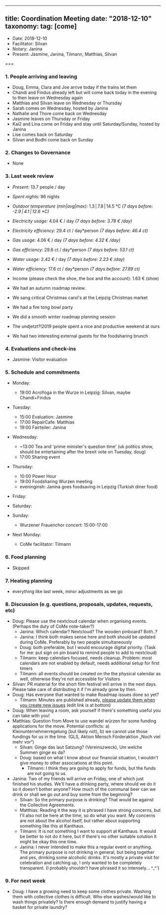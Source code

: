 
---
title: Coordination Meeting
date: "2018-12-10"
taxonomy:
    tag: [come]
---

<!--
Hello facilitator/notary! Thank you for your services. Here is some advice for facilitating coordination meetings:
  - Prepare the meeting a bit beforehand (find out about evaluations, gas, electricity and water usages, waste collections, income, scheduled events). You can ask others to assist you.
  - Notify people 10 minutes before the meeting starts. (Watching the clock is not super fun, people will be grateful if you do it for them.)
  - Start at 10:00 sharp, or earlier if everyone is there. (Waiting is time-wasting, be a time-saver!)
  - If you don't want to take notes yourself ask someone else to take care of that. (This pad can easily be used to read from and write in simultaneously.)
  - Go through the ordered points in order, even if nothing has changed. (They are arranged to try and get the most relevant information to most people.)
  - Feel welcome to moderate conversation if off-topic or too detailed. (Are listeners interested? Are speakers satisfied? Can you identify a sub-group?)
  - Try to finish the meeting before 11:00. (There is always more to talk about and it's important for people to know that CoMes don't take forever.)
  - Leave the room once the meeting has ended. (This sends a clear signal to everyone else that they can also leave and get on with their day.)
  - Take care that the meeting minutes will be put to kanthaus.online. (If you don't know how to do it, ask someone to help you with it. But do it today!)
  - As soon as the minutes are online, empty the pad from all irrelevant things and get it ready for the next facilitator. (Only keep regular events such as CoMe, power hour, regular food pickups and such. Move the counter figures from 'last 7 days' to '7 days before that' and adjust the date to next week.)
  - Please indent list points with a double-space, not a tab-space: the pad has a bug when rendering markdown, adding extra lines. The resulting web-page looks spacey... not in a good way.
  - Have fun! -->

- Date: 2018-12-10
- Facilitator: Silvan
- Notary: Janina
- Present: Jasmine, Janina, Tilmann, Matthias, Silvan

===

### 1. People arriving and leaving
- Doug,  Emma,  Clara and Joe arrive today if the trains let them
- Chandi and Findus already left but will come back today in the evening to then leave on Wednesday again
- Matthias and Silvan leave on Wednesday or Thursday
- Sarah comes on Wednesday, hosted by Janina
- Nathalie and Thore come back on Wednesday
- Jasmine leaves on Thursday or Friday
- Kai2 and Lina come on Friday and stay until Saturday/Sunday, hosted by Janina
- Lise comes back on Saturday
- Silvan and Bodhi come back on Sunday

### 2. Changes to Governance
- None

### 3. Last week review
<!-- See residency record output in #kanthaus-residence -->
<!-- Read counters in heating room and append to water.csv and gas.csv in https://gitlab.com/kanthaus/kanthaus-public/tree/master/resourcesUsed, otherwise the script will complain -->

- *Present:* 13.7 people / day
- *Spent nights:* 96 nights
- *Outdoor temperature (min|avg|max):* 1.3 | 7.8 | 14.5 °C _(7 days before: -2.9 | 4.1 | 12.6 *C)_
- *Electricity usage:* 4.04 € / day _(7 days before: 3.78 € /day)_
- *Electricity efficiency:* 29.4 ct / day*person _(7 days before: 46.4 ct)_
- *Gas usage:* 4.06 € / day _(7 days before: 4.32 € /day)_
- *Gas efficiency:* 29.6 ct / day*person _(7 days before: 53.1 ct)_
- *Water usage:* 2.42 € / day _(7 days before: 2.23 € /day)_
- *Water efficiency:* 17.6 ct / day*person _(7 days before: 27.89 ct)_
- Income (please check the shoe, the box and the account): 1.63 € (shoe)

- We had an autumn roadmap review.
- We sang critical Christmas carol's at the Leipzig Christmas market
- We had a fire tong bowl party
- We did a smooth winter roadmap planning session
- The undjetzt?!2019 people spent a nice and productive weekend at ours
- We had two interesting external guests for the foodsharing brunch

### 4. Evaluations and check-ins <!-- press the play button on https://gitlab.com/kanthaus/kanthaus-private/pipeline_schedules and it will print to #kanthaus-residence -->
- Jasmine: Visitor evaluation


### 5. Schedule and commitments <!-- https://cloud.kanthaus.online/apps/calendar/ -->

- Monday:
  - 19:00 AcroYoga in the Wurze in Leipzig: Silvan, maybe Chandi+Findus

- Tuesday:
  - 15:00 Evaluation: Jasmine
  - 17:00 RepairCafe: Matthias
  - 19:00 Fairteiler: Janina

- Wednesday:
  - ~13:00 Tea and 'prime minister's question time' (uk politics show, should be entertaining after the brexit vote on Tuesday, doug)
  - 17:00 Sharing event

- Thursday:
  - 10:00 Power Hour
  - 19:00 Foodsharing Wurzen meeting
  - eveninginsh: Janina goes foodsaving in Leipzig (Turkish diner food)

- Friday:

- Saturday:

- Sunday:
  - Wurzener Frauenchor concert: 15:00-17:00

- Next Monday:
  - CoMe facilitator: Tilmann

### 6. Food planning
<!-- originally this was meant as a slot do find a common opinion of „how often should be cooked this week?“  -->
- Skipped

### 7. Heating planning
- everything like last week, minor adjustments as we go

### 8. Discussion (e.g. questions, proposals, updates, requests, etc)

- Doug: Please use the nextcloud calendar when organising events. (Perhaps the duty of CoMe note-taker?)
  - Janina: Which calendar? Nextcloud? The wooden pinboard? Both..?
  - Janina: I think both makes sense here and both should be updated during CoMe. Preferably by two people simultaneously
  - Doug: both preferable, but I would encourage digital priority. (Task for me: put sign on pin board to remind people to add to nextcloud)
  - Tilmann: keep calendars focused, needs cleanup. Problem: most calendars are not enabled by default, needs additional setup for first timers
  - Tilmann: all events should be created on the the physical calendar as well, otherwise they're not accessible for Visitors
- Silvan: PR material for the short film festival will arrive in the next days. Please take care of distributing it if I'm already gone by then.
- Doug: Has everyone that wanted to make Roadmap issues done so yet?
  - Tilmann: Minutes are published already, [please update them when you create new issues](https://kanthaus.online/de/governance/minutes/2018-12-08_roadmap) (edit link is at bottom)
- Doug: When leaving a room, ask yourself if there's something useful you can take with you!
- Matthias: Question from Move to use wandel würzen for some funding applications for the move. Potential conflicts: a) Kleinunternehmerregelung (but likely not), b) we cannot use those fundings for us in the time. (GLS, Aktion Mensch Förderaktion „Noch viel mehr vor“)
  - Silvan: Ginge das laut Satzung? (Vereinszweck), Um welche Summen ginge es da?
  - Doug: based on what I know about our financial situation, I wouldn't give money to other associations at this point.
    - Tilmann: I think they are going to apply for funds, but the funds are not going to us
- Janina: Two of my friends will arrive on Friday, one of which just finished his studies. We'll have a drinking party, where should we do it so it doesn't bother anyone? How much of the communal beer can we drink or shall we go out and buy some from the beginning?
  - Silvan: So the primary purpose is drinking? That would be against the Collective Agreements.
  - Matthias: Reading it the way it is phrased I have strong concerns, but I'll also not be here at the time, so do what you want. My concerns are not about the alcohol itself, but rather about supporting something like this at Kanthaus.
  - Tilmann: It is not something I want to support at Kanthaus. It would be better to not do it here, but if there's no other suitable solution it might be okay this one time.
  - Janina: I never intended to make this a regular event or anything. The primary purpose is not drinking in general, but being together and yes, drinking some alcoholic drinks. It's mostly a private visit for celebration and catching up, I only wanted to be completely transparent. (I probably shouldn't have phrased it so intensely... ^\_^')

### 9. For next week

- Doug: I have a growing need to keep some clothes private. Washing them with collective clothes is difficult. Who else washes/would like to wash things privately? Is there enough demand to justify having a basket for private laundry?
